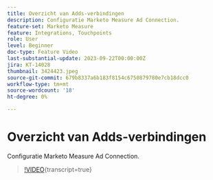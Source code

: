 ```yaml
---
title: Overzicht van Adds-verbindingen
description: Configuratie Marketo Measure Ad Connection.
feature-set: Marketo Measure
feature: Integrations, Touchpoints
role: User
level: Beginner
doc-type: Feature Video
last-substantial-update: 2023-09-22T00:00:00Z
jira: KT-14028
thumbnail: 3424423.jpeg
source-git-commit: 679b8337a6b183f8154c6750879780e7cb18dcc0
workflow-type: tm+mt
source-wordcount: '18'
ht-degree: 0%

---
```



# Overzicht van Adds-verbindingen

Configuratie Marketo Measure Ad Connection.

>[!VIDEO](https://video.tv.adobe.com/v/3424423/?learn=on){transcript=true}
